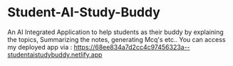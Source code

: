 # Student-AI-Study-Buddy
An AI Integrated Application to  help students as their buddy by explaining the topics, Summarizing the notes, generating Mcq's etc..
You can access my deployed app via : https://68ee834a7d2cc4c97456323a--studentaistudybuddy.netlify.app
